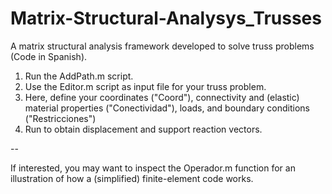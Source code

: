 # Matrix-Structural-Analysys_Trusses
A matrix structural analysis framework developed to solve truss problems (Code in Spanish).

1. Run the AddPath.m script.
2. Use the Editor.m script as input file for your truss problem.
3. Here, define your coordinates ("Coord"), connectivity and (elastic) material properties ("Conectividad"), loads, and boundary conditions ("Restricciones")
4. Run to obtain displacement and support reaction vectors.

--

If interested, you may want to inspect the Operador.m function for an illustration of how a (simplified) finite-element code works.
